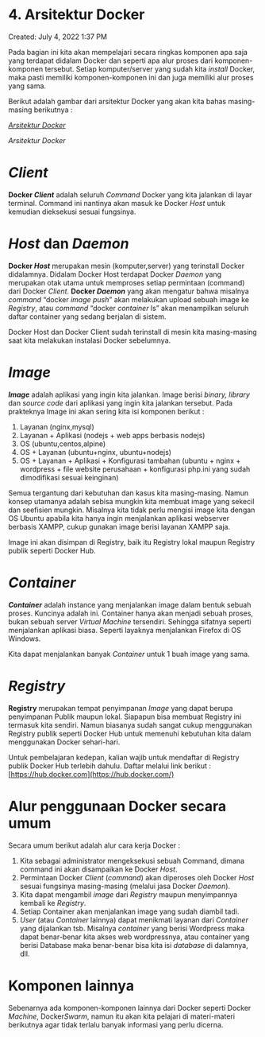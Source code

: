 # 4. Arsitektur Docker

Created: July 4, 2022 1:37 PM

Pada bagian ini kita akan mempelajari secara ringkas komponen apa saja yang terdapat didalam Docker dan seperti apa alur proses dari komponen-komponen tersebut. Setiap komputer/server yang sudah kita *install* Docker, maka pasti memiliki komponen-komponen ini dan juga memiliki alur proses yang sama.

Berikut adalah gambar dari arsitektur Docker yang akan kita bahas masing-masing berikutnya :

[*Arsitektur Docker*](https://lh3.googleusercontent.com/hI37H79AvzUnJYuHMhxB3SUEseYcUWQT1McvibSJYN7QrafM1NQ7rQrj_0xs5oLF-wMiMf59WZov0gIHfpwNNdbBF2G1NK4Dk7OPZxOe766qSRx9E4hjS1PEEF-PjXAJcOcJ7CjkieIN3xI-7w)

*Arsitektur Docker*

# ***Client***

**Docker *Client*** adalah seluruh *Command* Docker yang kita jalankan di layar terminal. Command ini nantinya akan masuk ke Docker *Host* untuk kemudian dieksekusi sesuai fungsinya.

# ***Host* dan *Daemon***

**Docker *Host*** merupakan mesin (komputer,server) yang terinstall Docker didalamnya. Didalam Docker Host terdapat Docker *Daemon* yang merupakan otak utama untuk memproses setiap permintaan (command) dari Docker *Client*. **Docker *Daemon*** yang akan mengatur bahwa misalnya *command* “docker *image* *push*” akan melakukan upload sebuah image ke *Registry*, atau *command* “docker *container* ls” akan menampilkan seluruh daftar container yang sedang berjalan di sistem.

Docker Host dan Docker Client sudah terinstall di mesin kita masing-masing saat kita melakukan instalasi Docker sebelumnya.

# ***Image***

***Image*** adalah aplikasi yang ingin kita jalankan. Image berisi *binary, library* dan s*ource code* dari aplikasi yang ingin kita jalankan tersebut. Pada prakteknya Image ini akan sering kita isi komponen berikut :

1. Layanan (nginx,mysql)
2. Layanan + Aplikasi (nodejs + web apps berbasis nodejs)
3. OS (ubuntu,centos,alpine)
4. OS + Layanan (ubuntu+nginx, ubuntu+nodejs)
5. OS + Layanan + Aplikasi + Konfigurasi tambahan (ubuntu + nginx + wordpress + file website perusahaan + konfigurasi php.ini yang sudah dimodifikasi sesuai keinginan)

Semua tergantung dari kebutuhan dan kasus kita masing-masing. Namun konsep utamanya adalah sebisa mungkin kita membuat image yang sekecil dan seefisien mungkin. Misalnya kita tidak perlu mengisi image kita dengan OS Ubuntu apabila kita hanya ingin menjalankan aplikasi webserver berbasis XAMPP, cukup gunakan image berisi layanan XAMPP saja.

Image ini akan disimpan di Registry, baik itu Registry lokal maupun Registry publik seperti Docker Hub.

# ***Container***

***Container*** adalah instance yang menjalankan image dalam bentuk sebuah proses. Kuncinya adalah ini. Container hanya akan menjadi sebuah proses, bukan sebuah server *Virtual Machine* tersendiri. Sehingga sifatnya seperti menjalankan aplikasi biasa. Seperti layaknya menjalankan Firefox di OS Windows.

Kita dapat menjalankan banyak *Container* untuk 1 buah image yang sama.

# ***Registry***

**Registry** merupakan tempat penyimpanan *Image* yang dapat berupa penyimpanan Publik maupun lokal. Siapapun bisa membuat Registry ini termasuk kita sendiri. Namun biasanya sudah sangat cukup menggunakan Re*g*istry publik seperti Docker Hub untuk memenuhi kebutuhan kita dalam menggunakan Docker sehari-hari.

Untuk pembelajaran kedepan, kalian wajib untuk mendaftar di Registry publik Docker Hub terlebih dahulu. Daftar melalui link berikut : [https://hub.docker.com](https://hub.docker.com/)

# **Alur penggunaan Docker secara umum**

Secara umum berikut adalah alur cara kerja Docker :

1. Kita sebagai administrator mengeksekusi sebuah Command, dimana command ini akan disampaikan ke Docker *Host*.
2. Permintaan Docker *Client* (*command*) akan diperoses oleh Docker *Host* sesuai fungsinya masing-masing (melalui jasa Docker *Daemon*).
3. Kita dapat mengambil *image* dari *Registry* maupun menyimpannya kembali ke *Registry*.
4. Setiap Container akan menjalankan image yang sudah diambil tadi.
5. *User* (atau *Container* lainnya) dapat menikmati layanan dari *Container* yang dijalankan tsb. Misalnya *container* yang berisi Wordpress maka dapat benar-benar kita akses web wordpressnya, atau container yang berisi Database maka benar-benar bisa kita isi *database* di dalamnya, dll.

# **Komponen lainnya**

Sebenarnya ada komponen-komponen lainnya dari Docker seperti Docker *Machine*, Docker*Swarm*, namun itu akan kita pelajari di materi-materi berikutnya agar tidak terlalu banyak informasi yang perlu dicerna.